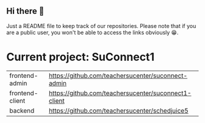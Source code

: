 ## Hi there 👋

Just a README file to keep track of our repositories. Please note that if you are a public user, you won't be able to access the links obviously 😁.

# Current project: SuConnect1

| | |
| --- | --- |
| frontend-admin | https://github.com/teachersucenter/suconnect-admin |
| frontend-client | https://github.com/teachersucenter/suconnect1-client |
| backend | https://github.com/teachersucenter/schedjuice5 |



